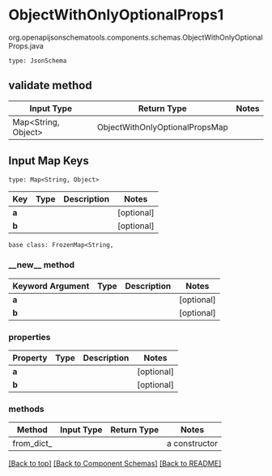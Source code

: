 # ObjectWithOnlyOptionalProps1
org.openapijsonschematools.components.schemas.ObjectWithOnlyOptionalProps.java
```
type: JsonSchema
```

## validate method
| Input Type | Return Type | Notes |
| ---------- | ----------- | ----- |
| Map<String, Object> | ObjectWithOnlyOptionalPropsMap | |

## Input Map Keys
```
type: Map<String, Object>
```
Key | Type |  Description | Notes
------------ | ------------- | ------------- | -------------
**a** |  |  | [optional]
**b** |  |  | [optional]

```
base class: FrozenMap<String, 
```
### &lowbar;&lowbar;new&lowbar;&lowbar; method
Keyword Argument | Type | Description | Notes
---------------- | ---- | ----------- | -----
**a** |  |  | [optional]
**b** |  |  | [optional]

### properties
Property | Type | Description | Notes
-------- | ---- | ----------- | -----
**a** |  |  | [optional]
**b** |  |  | [optional]

### methods
Method | Input Type | Return Type | Notes
------ | ---------- | ----------- | ------
from_dict_ |  |  | a constructor

[[Back to top]](#top) [[Back to Component Schemas]](../../../README.md#Component-Schemas) [[Back to README]](../../../README.md)

